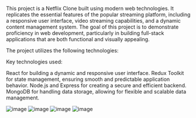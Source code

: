 This project is a Netflix Clone built using modern web technologies. It replicates the essential features of the popular streaming platform, including a responsive user interface, video streaming capabilities, and a dynamic content management system. The goal of this project is to demonstrate proficiency in web development, particularly in building full-stack applications that are both functional and visually appealing.

The project utilizes the following technologies:

Key technologies used:

React for building a dynamic and responsive user interface.
Redux Toolkit for state management, ensuring smooth and predictable application behavior.
Node.js and Express for creating a secure and efficient backend.
MongoDB for handling data storage, allowing for flexible and scalable data management.

![image](https://github.com/user-attachments/assets/73250bac-9591-4600-b6b2-37ee0ede1915)
![image](https://github.com/user-attachments/assets/06b2b06d-8fdb-4262-9816-cdaf78f1487b)
![image](https://github.com/user-attachments/assets/1cd9b5d2-061f-4be4-89c8-4ad001f28966)
![image](https://github.com/user-attachments/assets/1a3a2212-bf23-48a8-8121-be6b00637304)
